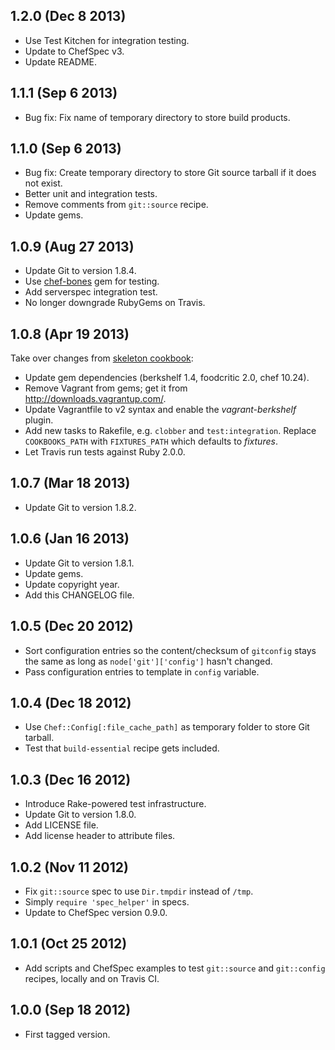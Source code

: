 1.2.0 (Dec 8 2013)
------------------

* Use Test Kitchen for integration testing.
* Update to ChefSpec v3.
* Update README.

1.1.1 (Sep 6 2013)
------------------

* Bug fix: Fix name of temporary directory to store build products.


1.1.0 (Sep 6 2013)
------------------

* Bug fix: Create temporary directory to store Git source tarball if it does not
  exist.
* Better unit and integration tests.
* Remove comments from `git::source` recipe.
* Update gems.


1.0.9 (Aug 27 2013)
-------------------

* Update Git to version 1.8.4.
* Use [chef-bones](https://github.com/mlafeldt/chef-bones) gem for testing.
* Add serverspec integration test.
* No longer downgrade RubyGems on Travis.


1.0.8 (Apr 19 2013)
-------------------

Take over changes from [skeleton cookbook](https://github.com/mlafeldt/skeleton-cookbook):

* Update gem dependencies (berkshelf 1.4, foodcritic 2.0, chef 10.24).
* Remove Vagrant from gems; get it from http://downloads.vagrantup.com/.
* Update Vagrantfile to v2 syntax and enable the _vagrant-berkshelf_ plugin.
* Add new tasks to Rakefile, e.g. `clobber` and `test:integration`. Replace
  `COOKBOOKS_PATH` with `FIXTURES_PATH` which defaults to _fixtures_.
* Let Travis run tests against Ruby 2.0.0.


1.0.7 (Mar 18 2013)
-------------------

* Update Git to version 1.8.2.


1.0.6 (Jan 16 2013)
-------------------

* Update Git to version 1.8.1.
* Update gems.
* Update copyright year.
* Add this CHANGELOG file.


1.0.5 (Dec 20 2012)
-------------------

* Sort configuration entries so the content/checksum of `gitconfig` stays the
  same as long as `node['git']['config']` hasn't changed.
* Pass configuration entries to template in `config` variable.


1.0.4 (Dec 18 2012)
-------------------

* Use `Chef::Config[:file_cache_path]` as temporary folder to store Git tarball.
* Test that `build-essential` recipe gets included.


1.0.3 (Dec 16 2012)
-------------------

* Introduce Rake-powered test infrastructure.
* Update Git to version 1.8.0.
* Add LICENSE file.
* Add license header to attribute files.


1.0.2 (Nov 11 2012)
-------------------

* Fix `git::source` spec to use `Dir.tmpdir` instead of `/tmp`.
* Simply `require 'spec_helper'` in specs.
* Update to ChefSpec version 0.9.0.


1.0.1 (Oct 25 2012)
-------------------

* Add scripts and ChefSpec examples to test `git::source` and `git::config`
  recipes, locally and on Travis CI.


1.0.0 (Sep 18 2012)
-------------------

* First tagged version.
